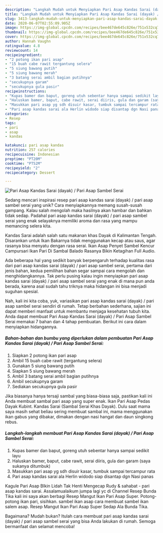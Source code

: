 ```yaml
---
description: "Langkah Mudah untuk Menyiapkan Pari Asap Kandas Sarai (dayak) / Pari Asap Sambel Serai yang Bisa Manjain Lidah"
title: "Langkah Mudah untuk Menyiapkan Pari Asap Kandas Sarai (dayak) / Pari Asap Sambel Serai yang Bisa Manjain Lidah"
slug: 3413-langkah-mudah-untuk-menyiapkan-pari-asap-kandas-sarai-dayak-pari-asap-sambel-serai-yang-bisa-manjain-lidah
date: 2020-06-07T02:55:09.905Z
image: https://img-global.cpcdn.com/recipes/bee467de645c826e/751x532cq70/pari-asap-kandas-sarai-dayak-pari-asap-sambel-serai-foto-resep-utama.jpg
thumbnail: https://img-global.cpcdn.com/recipes/bee467de645c826e/751x532cq70/pari-asap-kandas-sarai-dayak-pari-asap-sambel-serai-foto-resep-utama.jpg
cover: https://img-global.cpcdn.com/recipes/bee467de645c826e/751x532cq70/pari-asap-kandas-sarai-dayak-pari-asap-sambel-serai-foto-resep-utama.jpg
author: Hannah Vaughn
ratingvalue: 4.8
reviewcount: 14
recipeingredient:
- "2 potong ikan pari asap"
- "15 buah cabe rawit tergantung selera"
- "5 siung bawang putih"
- "5 siung bawang merah"
- "3 batang serai ambil bagian putihnya"
- "secukupnya garam"
- "secukupnya gula pasir"
recipeinstructions:
- "Kupas bamer dan baput, goreng utuh sebentar hanya sampai sedikit layu"
- "Haluskan bamer, baput, cabe rawit, serai diiris, gula dan garam (saya sukanya ditumbuk)"
- "Masukkan pari asap yg sdh disuir kasar, tumbuk sampai tercampur rata"
- "Pari asap kandas sarai ala Herlin widodo siap disantap dgn Nasi panas"
categories:
- Resep
tags:
- pari
- asap
- kandas

katakunci: pari asap kandas 
nutrition: 257 calories
recipecuisine: Indonesian
preptime: "PT20M"
cooktime: "PT52M"
recipeyield: "2"
recipecategory: Dessert

---
```



![Pari Asap Kandas Sarai (dayak) / Pari Asap Sambel Serai](https://img-global.cpcdn.com/recipes/bee467de645c826e/751x532cq70/pari-asap-kandas-sarai-dayak-pari-asap-sambel-serai-foto-resep-utama.jpg)

Sedang mencari inspirasi resep pari asap kandas sarai (dayak) / pari asap sambel serai yang unik? Cara menyiapkannya memang susah-susah gampang. Kalau salah mengolah maka hasilnya akan hambar dan bahkan tidak sedap. Padahal pari asap kandas sarai (dayak) / pari asap sambel serai yang enak selayaknya memiliki aroma dan rasa yang mampu memancing selera kita.

Kandas Sarai adalah salah satu makanan khas Dayak di Kalimantan Tengah. Disarankan untuk Ikan Bakarnya tidak menggunakan kecap atau saus, agar rasanya bisa menyatu dengan rasa serai. Ikan Asap Penyet Sambel Kencur Campursari Ikan Pari Di Sambal Balado Rasanya Bikin Ketagihan Full Audio.

Ada beberapa hal yang sedikit banyak berpengaruh terhadap kualitas rasa dari pari asap kandas sarai (dayak) / pari asap sambel serai, pertama dari jenis bahan, kedua pemilihan bahan segar sampai cara mengolah dan menghidangkannya. Tak perlu pusing kalau ingin menyiapkan pari asap kandas sarai (dayak) / pari asap sambel serai yang enak di mana pun anda berada, karena asal sudah tahu triknya maka hidangan ini bisa menjadi suguhan spesial.


Nah, kali ini kita coba, yuk, variasikan pari asap kandas sarai (dayak) / pari asap sambel serai sendiri di rumah. Tetap berbahan sederhana, sajian ini dapat memberi manfaat untuk membantu menjaga kesehatan tubuh kita. Anda dapat membuat Pari Asap Kandas Sarai (dayak) / Pari Asap Sambel Serai memakai 7 bahan dan 4 tahap pembuatan. Berikut ini cara dalam menyiapkan hidangannya.

<!--inarticleads1-->

##### Bahan-bahan dan bumbu yang diperlukan dalam pembuatan Pari Asap Kandas Sarai (dayak) / Pari Asap Sambel Serai:

1. Siapkan 2 potong ikan pari asap
1. Ambil 15 buah cabe rawit (tergantung selera)
1. Gunakan 5 siung bawang putih
1. Siapkan 5 siung bawang merah
1. Ambil 3 batang serai ambil bagian putihnya
1. Ambil secukupnya garam
1. Sediakan secukupnya gula pasir


Jika biasanya hanya tersaji sambal yang biasa-biasa saja, pastikan kali ini Anda membuat sambal pari asap yang super enak. Ikan Pari Asap Pedas Dayak Kubint. Kandas Sarai (Sambal Serai Khas Dayak). Dulu saat mama saya masih sehat beliau sering membuat sambal ini, mama menggunakan ikan gabus yang dibakar, dimakan dengan nasi hangat dan daun singkong rebus. 

<!--inarticleads2-->

##### Langkah-langkah membuat Pari Asap Kandas Sarai (dayak) / Pari Asap Sambel Serai:

1. Kupas bamer dan baput, goreng utuh sebentar hanya sampai sedikit layu
1. Haluskan bamer, baput, cabe rawit, serai diiris, gula dan garam (saya sukanya ditumbuk)
1. Masukkan pari asap yg sdh disuir kasar, tumbuk sampai tercampur rata
1. Pari asap kandas sarai ala Herlin widodo siap disantap dgn Nasi panas


Kagule Pari Asap BIkin Lidah Tak Henti Mengecap Rudy &amp; sahabat - pari asap kandas sarai. Assalamualaikum jumpa lagi yc di Channel Resep Bunda Tika kali ini saya akan berbagi Resep Mangut Ikan Pari Asap Super. Potong-potong ikan pari, sisihkan. sambel ikan asap cara membuat sambel ikan salem asap. Resep Mangut Ikan Pari Asap Super Sedap Ala Bunda Tika. 

Bagaimana? Mudah bukan? Itulah cara membuat pari asap kandas sarai (dayak) / pari asap sambel serai yang bisa Anda lakukan di rumah. Semoga bermanfaat dan selamat mencoba!
